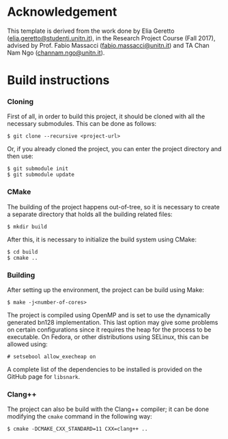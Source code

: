 # Acknowledgement
This template is derived from the work done by Elia Geretto (elia.geretto@studenti.unitn.it), in the Research Project Course (Fall 2017), advised by Prof. Fabio Massacci (fabio.massacci@unitn.it) and TA Chan Nam Ngo (channam.ngo@unitn.it).

# Build instructions

### Cloning
First of all, in order to build this project, it should be cloned with all the
necessary submodules. This can be done as follows:

	$ git clone --recursive <project-url>

Or, if you already cloned the project, you can enter the project directory and
then use:

	$ git submodule init
	$ git submodule update

### CMake
The building of the project happens out-of-tree, so it is necessary to create a
separate directory that holds all the building related files:

	$ mkdir build

After this, it is necessary to initialize the build system using CMake:
	
	$ cd build
	$ cmake ..

### Building
After setting up the environment, the project can be build using Make:

	$ make -j<number-of-cores>

The project is compiled using OpenMP and is set to use the dynamically generated
bn128 implementation. This last option may give some problems on certain
configurations since it requires the heap for the process to be executable. On
Fedora, or other distributions using SELinux, this can be allowed using:

	# setsebool allow_execheap on

A complete list of the dependencies to be installed is provided on the GitHub
page for `libsnark`.

### Clang++
The project can also be build with the Clang++ compiler; it can be done
modifying the `cmake` command in the following way:

	$ cmake -DCMAKE_CXX_STANDARD=11 CXX=clang++ ..
